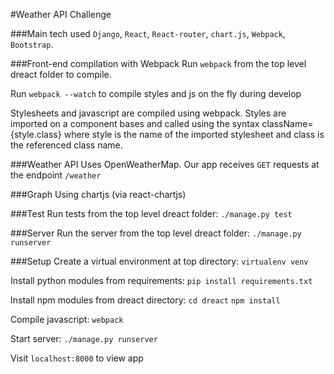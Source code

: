 #Weather API Challenge

###Main tech used
`Django`, `React`, `React-router`, `chart.js`, `Webpack`, `Bootstrap`.

###Front-end compilation with Webpack
Run `webpack` from the top level dreact folder to compile.

Run `webpack --watch` to compile styles and js on the fly during develop

Stylesheets and javascript are compiled using webpack. Styles are imported on a component bases and called using the syntax className={style.class} where style is the name of the imported stylesheet and class is the referenced class name.

###Weather API
Uses OpenWeatherMap.
Our app receives `GET` requests at the endpoint `/weather`

###Graph
Using chartjs (via react-chartjs)


###Test
Run tests from the top level dreact folder:
`./manage.py test`

###Server
Run the server from the top level dreact folder:
`./manage.py runserver`

###Setup
Create a virtual environment at top directory:
`virtualenv venv`

Install python modules from requirements:
`pip install requirements.txt`

Install npm modules from dreact directory:
`cd dreact`
`npm install`

Compile javascript:
`webpack`

Start server:
`./manage.py runserver`

Visit `localhost:8000` to view app
